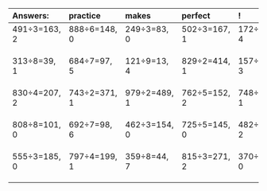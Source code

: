 | Answers: | practice | makes | perfect | ! |
| :--- | :--- | :--- | :--- | :--- |
| 491÷3=163, 2 | 888÷6=148, 0 | 249÷3=83, 0 | 502÷3=167, 1 | 172÷8=21, 4 | 
|   |   |   |   |   | 
|   |   |   |   |   | 
|   |   |   |   |   | 
| 313÷8=39, 1 | 684÷7=97, 5 | 121÷9=13, 4 | 829÷2=414, 1 | 157÷7=22, 3 | 
|   |   |   |   |   | 
|   |   |   |   |   | 
|   |   |   |   |   | 
| 830÷4=207, 2 | 743÷2=371, 1 | 979÷2=489, 1 | 762÷5=152, 2 | 748÷9=83, 1 | 
|   |   |   |   |   | 
|   |   |   |   |   | 
|   |   |   |   |   | 
| 808÷8=101, 0 | 692÷7=98, 6 | 462÷3=154, 0 | 725÷5=145, 0 | 482÷4=120, 2 | 
|   |   |   |   |   | 
|   |   |   |   |   | 
|   |   |   |   |   | 
| 555÷3=185, 0 | 797÷4=199, 1 | 359÷8=44, 7 | 815÷3=271, 2 | 370÷5=74, 0 | 
|   |   |   |   |   | 
|   |   |   |   |   | 
|   |   |   |   |   | 
